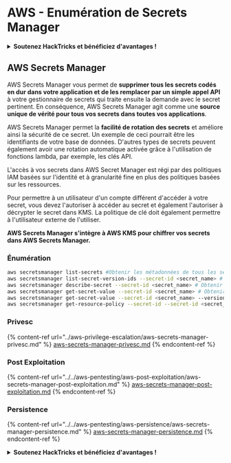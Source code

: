 # AWS - Enumération de Secrets Manager

<details>

<summary><strong>Soutenez HackTricks et bénéficiez d'avantages !</strong></summary>

* Si vous souhaitez voir votre **entreprise annoncée dans HackTricks** ou si vous souhaitez accéder à la **dernière version de PEASS ou télécharger HackTricks en PDF**, consultez les [**PLANS D'ABONNEMENT**](https://github.com/sponsors/carlospolop) !
* Obtenez le [**swag officiel PEASS & HackTricks**](https://peass.creator-spring.com)
* Découvrez [**The PEASS Family**](https://opensea.io/collection/the-peass-family), notre collection d'[**NFTs**](https://opensea.io/collection/the-peass-family) exclusifs
* **Rejoignez** 💬 [**le groupe Discord**](https://discord.gg/hRep4RUj7f) ou le [**groupe Telegram**](https://t.me/peass) ou **suivez** moi sur **Twitter** 🐦 [**@carlospolopm**](https://twitter.com/carlospolopm).
* **Partagez vos astuces de piratage en soumettant des PR aux** [**dépôts Github de HackTricks**](https://github.com/carlospolop/hacktricks) et [**HackTricks Cloud**](https://github.com/carlospolop/hacktricks-cloud).

</details>

## AWS Secrets Manager

AWS Secrets Manager vous permet de **supprimer tous les secrets codés en dur dans votre application et de les remplacer par un simple appel API** à votre gestionnaire de secrets qui traite ensuite la demande avec le secret pertinent. En conséquence, AWS Secrets Manager agit comme une **source unique de vérité pour tous vos secrets dans toutes vos applications**.

AWS Secrets Manager permet la **facilité de rotation des secrets** et améliore ainsi la sécurité de ce secret. Un exemple de ceci pourrait être les identifiants de votre base de données. D'autres types de secrets peuvent également avoir une rotation automatique activée grâce à l'utilisation de fonctions lambda, par exemple, les clés API.

L'accès à vos secrets dans AWS Secret Manager est régi par des politiques IAM basées sur l'identité et à granularité fine en plus des politiques basées sur les ressources.

Pour permettre à un utilisateur d'un compte différent d'accéder à votre secret, vous devez l'autoriser à accéder au secret et également l'autoriser à décrypter le secret dans KMS. La politique de clé doit également permettre à l'utilisateur externe de l'utiliser.

**AWS Secrets Manager s'intègre à AWS KMS pour chiffrer vos secrets dans AWS Secrets Manager.**

### **Énumération**

```bash
aws secretsmanager list-secrets #Obtenir les métadonnées de tous les secrets
aws secretsmanager list-secret-version-ids --secret-id <secret_name> # Obtenir les versions
aws secretsmanager describe-secret --secret-id <secret_name> # Obtenir les métadonnées
aws secretsmanager get-secret-value --secret-id <secret_name> # Obtenir la valeur
aws secretsmanager get-secret-value --secret-id <secret_name> --version-id <version-id> # Obtenir la valeur d'une version différente
aws secretsmanager get-resource-policy --secret-id --secret-id <secret_name>
```

### Privesc

{% content-ref url="../aws-privilege-escalation/aws-secrets-manager-privesc.md" %}
[aws-secrets-manager-privesc.md](../aws-privilege-escalation/aws-secrets-manager-privesc.md)
{% endcontent-ref %}

### Post Exploitation

{% content-ref url="../../aws-pentesting/aws-post-exploitation/aws-secrets-manager-post-exploitation.md" %}
[aws-secrets-manager-post-exploitation.md](../../aws-pentesting/aws-post-exploitation/aws-secrets-manager-post-exploitation.md)
{% endcontent-ref %}

### Persistence

{% content-ref url="../../aws-pentesting/aws-persistence/aws-secrets-manager-persistence.md" %}
[aws-secrets-manager-persistence.md](../../aws-pentesting/aws-persistence/aws-secrets-manager-persistence.md)
{% endcontent-ref %}

<details>

<summary><strong>Soutenez HackTricks et bénéficiez d'avantages !</strong></summary>

* Si vous souhaitez voir votre **entreprise annoncée dans HackTricks** ou si vous souhaitez accéder à la **dernière version de PEASS ou télécharger HackTricks en PDF**, consultez les [**PLANS D'ABONNEMENT**](https://github.com/sponsors/carlospolop) !
* Obtenez le [**swag officiel PEASS & HackTricks**](https://peass.creator-spring.com)
* Découvrez [**The PEASS Family**](https://opensea.io/collection/the-peass-family), notre collection d'[**NFTs**](https://opensea.io/collection/the-peass-family) exclusifs
* **Rejoignez** 💬 [**le groupe Discord**](https://discord.gg/hRep4RUj7f) ou le [**groupe Telegram**](https://t.me/peass) ou **suivez** moi sur **Twitter** 🐦 [**@carlospolopm**](https://twitter.com/carlospolopm).
* **Partagez vos astuces de piratage en soumettant des PR aux** [**dépôts Github de HackTricks**](https://github.com/carlospolop/hacktricks) et [**HackTricks Cloud**](https://github.com/carlospolop/hacktricks-cloud).

</details>